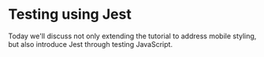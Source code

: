 # Testing using Jest

Today we'll discuss not only extending the tutorial to address mobile styling, but also introduce Jest through testing JavaScript. 